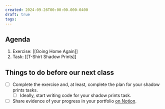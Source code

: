 ```yaml
---
created: 2024-09-26T00:00:00.000-0400
draft: true
tags:
---
```

## Agenda
1. Exercise: [[Going Home Again]]
2. Task: [[T-Shirt Shadow Prints]]
## Things to do before our next class
- [ ] Complete the exercise and, at least, complete the plan for your shadow prints tasks.
	- [ ] Ideally, start writing code for your shadow prints task.
- [ ] Share evidence of your progress in your portfolio [on Notion](https://notion.so).